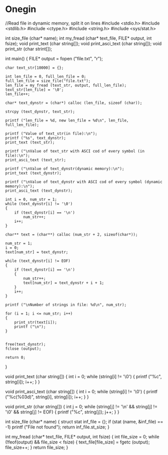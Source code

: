 # Onegin
//Read file in dynamic memory, split it on lines
#include <stdio.h>
#include <stdlib.h>
#include <ctype.h>
#include <string.h>
#include <sys/stat.h>

int size_file (char* name);
int my_fread (char* text_file, FILE* output, int fsize);
void print_text (char string[]);
void print_asci_text (char string[]);
void print_str (char strint[]);

int main()
{
    FILE* output = fopen ("file.txt", "r");

    char text_str[10000] = {};

    int len_file = 0, full_len_file = 0;
    full_len_file = size_file("file.txt");
    len_file = my_fread (text_str, output, full_len_file);
    text_str[len_file] = '\0';
    len_file++;

    char* text_dynstr = (char*) calloc (len_file, sizeof (char));

    strcpy (text_dynstr, text_str);

    printf ("len_file = %d, new len_file = %d\n", len_file, full_len_file);

    printf ("Value of text_str(in file):\n");
    printf ("%s", text_dynstr);
    print_text (text_str);

    printf ("\nValue of text_str with ASCI cod of every symbol (in file):\n");
    print_asci_text (text_str);

    printf ("\nValue of text_dynstr(dynamic memory):\n");
    print_text (text_dynstr);

    printf ("\nValue of text_dynstr with ASCI cod of every symbol (dynamic memory):\n");
    print_asci_text (text_dynstr);

    int i = 0, num_str = 1;
    while (text_dynstr[i] != '\0')
    {
        if (text_dynstr[i] == '\n')
            num_str++;
        i++;
    }

    char** text = (char**) calloc (num_str + 2, sizeof(char*));

    num_str = 1;
    i = 0;
    text[num_str] = text_dynstr;

    while (text_dynstr[i] != EOF)
    {
        if (text_dynstr[i] == '\n')
        {
            num_str++;
            text[num_str] = text_dynstr + i + 1;
        }
        i++;
    }

    printf ("\nNumber of strings in file: %d\n", num_str);

    for (i = 1; i <= num_str; i++)
    {
        print_str(text[i]);
        printf ("\n");
    }


    free(text_dynstr);
    fclose (output);

    return 0;
}

void print_text (char string[])
{
    int i = 0;
    while (string[i] != '\0')
    {
        printf ("%c", string[i]);
        i++;
    }
}

void print_asci_text (char string[])
{
    int i = 0;
    while (string[i] != '\0')
    {
        printf ("%c(%03d)", string[i], string[i]);
        i++;
    }
}


void print_str (char string[])
{
    int j = 0;
        while (string[j] != '\n' && string[j] != '\0' && string[j] != EOF)
        {
            printf ("%c", string[j]);
            j++;
        }
}

int size_file (char* name)
{
    struct stat inf_file = {};
    if (stat (name, &inf_file) == -1)
        printf ("File not found");
    return inf_file.st_size;
}

int my_fread (char* text_file, FILE* output, int fsize)
{
    int file_size = 0;
    while (!feof(output) && file_size < fsize)
    {
        text_file[file_size] = fgetc (output);
        file_size++;
    }
    return file_size;
}
